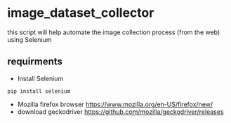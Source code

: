 # image_dataset_collector
this script will help automate the image collection process (from the web) using Selenium
## requirments
- Install Selenium  
```
pip install selenium
```
- Mozilla firefox browser https://www.mozilla.org/en-US/firefox/new/
- download geckodriver https://github.com/mozilla/geckodriver/releases
